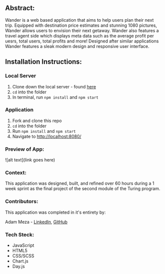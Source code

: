 ## Abstract:
Wander is a web based application that aims to help users plan their next trip. Equipped with destination price estimates and stunning 1080 pictures, Wander allows users to envision their next getaway. Wander also features a travel agent side which displays meta data such as the average profit per uesrs, total users, total profits and more! Designed after similar applications Wander features a sleak modern design and responsive user interface. 

## Installation Instructions:

### Local Server

1. Clone down the local server - found [here](https://github.com/turingschool-examples/travel-tracker-api)
2. `cd` into the folder
3. In terminal, run `npm install` and `npm start`

### Application 

1. Fork and clone this repo
2. `cd` into the folder
3. Run `npm install` and `npm start`
4. Navigate to [http://localhost:8080/](http://localhost:8080/)

### Preview of App:
![alt text](link goes here)

### Context:
This application was designed, built, and refined over 60 hours during a 1 week sprint as the final project of the second module of the Turing program. 

### Contributors:

This application was completed in it's entirety by:

Adam Meza - [LinkedIn](https://www.linkedin.com/in/adam-meza/), [GitHub](https://github.com/adam-meza)

### Tech Steck:

- JavaScript
- HTML5
- CSS/SCSS
- Chart.js
- Day.js

 
